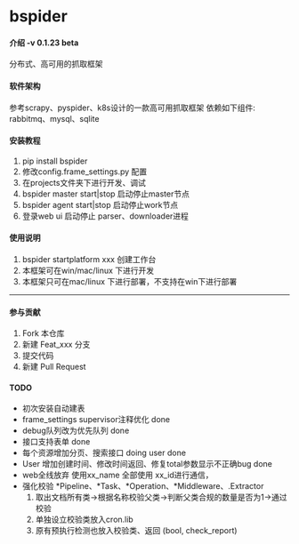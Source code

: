 # bspider

#### 介绍 -v 0.1.23 beta
分布式、高可用的抓取框架

#### 软件架构
参考scrapy、pyspider、k8s设计的一款高可用抓取框架
依赖如下组件: rabbitmq、mysql、sqlite


#### 安装教程

1. pip install bspider
2. 修改config.frame_settings.py 配置
3. 在projects文件夹下进行开发、调试
5. bspider master start|stop 启动停止master节点
6. bspider agent start|stop 启动停止work节点
7. 登录web ui 启动停止 parser、downloader进程

#### 使用说明

1. bspider startplatform xxx 创建工作台
2. 本框架可在win/mac/linux 下进行开发
3. 本框架只可在mac/linux 下进行部署，不支持在win下进行部署
***

#### 参与贡献
1. Fork 本仓库
2. 新建 Feat_xxx 分支
3. 提交代码
4. 新建 Pull Request

#### TODO
* 初次安装自动建表
* frame_settings supervisor注释优化 done
* debug队列改为优先队列 done
* 接口支持表单 done
* 每个资源增加分页、搜索接口 doing user done
* User 增加创建时间、修改时间返回、修复total参数显示不正确bug done
* web全线放弃 使用xx_name 全部使用 xx_id进行通信，
* 强化校验 \*Pipeline、\*Task、\*Operation、\*Middleware、\.Extractor
  1. 取出文档所有类->根据名称校验父类->判断父类合规的数量是否为1->通过校验
  2. 单独设立校验类放入cron.lib 
  3. 原有预执行检测也放入校验类、返回 (bool, check_report)



